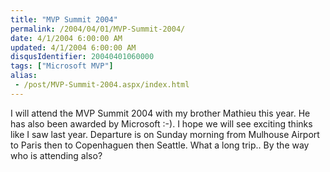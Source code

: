 ```yaml
---
title: "MVP Summit 2004"
permalink: /2004/04/01/MVP-Summit-2004/
date: 4/1/2004 6:00:00 AM
updated: 4/1/2004 6:00:00 AM
disqusIdentifier: 20040401060000
tags: ["Microsoft MVP"]
alias:
 - /post/MVP-Summit-2004.aspx/index.html
---
```

I will attend the MVP Summit 2004 with my brother Mathieu this year. He has also been awarded by Microsoft :-). I hope we will see exciting thinks like I saw last year. Departure is on Sunday morning from Mulhouse Airport to Paris then to Copenhaguen then Seattle. What a long trip..
By the way who is attending also?
